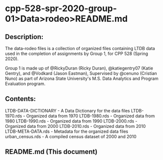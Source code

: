 # cpp-528-spr-2020-group-01>Data>rodeo>README.md

## Description:

The data-rodeo files is a collection of organized files containing LTDB data used in the completion of assignments by Group 1, for CPP 528 (Spring 2020). 

Group 1 is made up of @RickyDuran (Ricky Duran), @katiegentry07 (Katie Gentry), and @Vodkard (Jason Eastman), Supervised by @cenuno (Cristian Nuno) as part of Arizona State University's M.S. Data Analytics and Program Evaluation program.

## Contents:

LTDB-DATA-DICTIONARY - A Data Dictionary for the data files
LTDB-1970.rds - Organized data from 1970
LTDB-1980.rds - Organized data from 1980
LTDB-1990.rds - Organized data from 1990
LTDB-2000.rds - Organized data from 2000
LTDB-2010.rds - Organized data from 2010
LTDB-META-DATA.rds - Metadata for the organized data files
urban_census.rds - A compiled census dataset of 2000 and 2010

## README.md (This document)